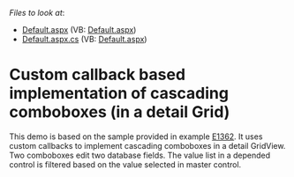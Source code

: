 <!-- default file list -->
*Files to look at*:

* [Default.aspx](./CS/WebSite/Default.aspx) (VB: [Default.aspx](./VB/WebSite/Default.aspx))
* [Default.aspx.cs](./CS/WebSite/Default.aspx.cs) (VB: [Default.aspx](./VB/WebSite/Default.aspx))
<!-- default file list end -->
# Custom callback based implementation of cascading comboboxes (in a detail Grid)


<p>This demo is based on the sample provided in example <a href="https://www.devexpress.com/Support/Center/p/E1362">E1362</a>. It uses custom callbacks to implement cascading comboboxes in a detail GridView. Two comboboxes edit two database fields. The value list in a depended control is filtered based on the value selected in master control.</p>

<br/>


